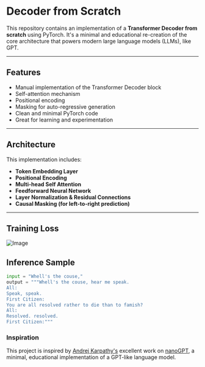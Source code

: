 # Decoder from Scratch

This repository contains an implementation of a **Transformer Decoder from scratch** using PyTorch. It's a minimal and educational re-creation of the core architecture that powers modern large language models (LLMs), like GPT.

---

##  Features

- Manual implementation of the Transformer Decoder block
- Self-attention mechanism
- Positional encoding
- Masking for auto-regressive generation
- Clean and minimal PyTorch code
- Great for learning and experimentation

---

## Architecture

This implementation includes:

- **Token Embedding Layer**
- **Positional Encoding**
- **Multi-head Self Attention**
- **Feedforward Neural Network**
- **Layer Normalization & Residual Connections**
- **Causal Masking (for left-to-right prediction)**

---

## Training Loss
![Image](https://github.com/user-attachments/assets/c9263405-5718-4fa3-b60f-679260110007)

## Inference Sample

```python
input = "Whell's the couse,"
output = """Whell's the couse, hear me speak.
All:
Speak, speak.
First Citizen:
You are all resolved rather to die than to famish?
All:
Resolved. resolved.
First Citizen:"""
```

### Inspiration

This project is inspired by [Andrej Karpathy's](https://github.com/karpathy) excellent work on [nanoGPT](https://github.com/karpathy/nanoGPT), a minimal, educational implementation of a GPT-like language model.



